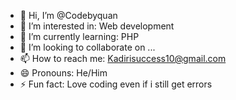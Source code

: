- 👋 Hi, I’m @Codebyquan
- 👀 I’m interested in: Web development
- 🌱 I’m currently learning: PHP
- 💞️ I’m looking to collaborate on ...
- 📫 How to reach me: Kadirisuccess10@gmail.com
- 😄 Pronouns: He/Him
- ⚡ Fun fact: Love coding even if i still get errors

<!---
Codebyquan/Codebyquan is a ✨ special ✨ repository because its `README.md` (this file) appears on your GitHub profile.
You can click the Preview link to take a look at your changes.
--->
